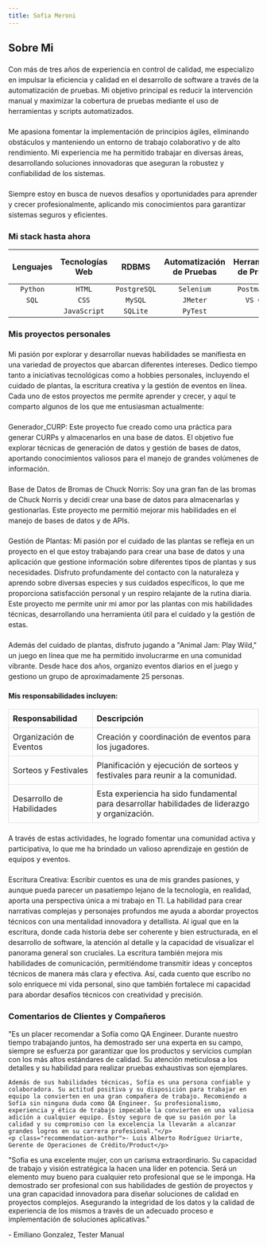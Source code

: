 ```yaml
---
title: Sofia Meroni
---
```

## Sobre Mi
<div style="margin-top: 20px; line-height: 1.5;">
Con más de tres años de experiencia en control de calidad, me especializo en impulsar la eficiencia y calidad en el desarrollo de software a través de la automatización de pruebas. Mi objetivo principal es reducir la intervención manual y maximizar la cobertura de pruebas mediante el uso de herramientas y scripts automatizados.
</div>

<div style="margin-top: 20px; line-height: 1.5;">
Me apasiona fomentar la implementación de principios ágiles, eliminando obstáculos y manteniendo un entorno de trabajo colaborativo y de alto rendimiento. Mi experiencia me ha permitido trabajar en diversas áreas, desarrollando soluciones innovadoras que aseguran la robustez y confiabilidad de los sistemas. 
</div>

<div style="margin-top: 20px; line-height: 1.5;">
Siempre estoy en busca de nuevos desafíos y oportunidades para aprender y crecer profesionalmente, aplicando mis conocimientos para garantizar sistemas seguros y eficientes.
</div>


### Mi stack hasta ahora

| Lenguajes    | Tecnologías Web | RDBMS         | Automatización de Pruebas | Herramientas de Pruebas | Control de Versiones |
| :----------: |:---------------:|:-------------:| :-----------------------:| :---------------------:| :-------------------:| 
| `Python`     | `HTML`          | `PostgreSQL`  | `Selenium`               | `Postman API`          | `Git`                |
| `SQL`        | `CSS`           | `MySQL`       | `JMeter`                 | `VS Code`              |                      |
|              | `JavaScript`    | `SQLite`      | `PyTest`                 |                        |                      |



### Mis proyectos personales

<div style="margin-top: 20px; line-height: 1.5;">
Mi pasión por explorar y desarrollar nuevas habilidades se manifiesta en una variedad de proyectos que abarcan diferentes intereses. Dedico tiempo tanto a iniciativas tecnológicas como a hobbies personales, incluyendo el cuidado de plantas, la escritura creativa y la gestión de eventos en línea. Cada uno de estos proyectos me permite aprender y crecer, y aquí te comparto algunos de los que me entusiasman actualmente:
</div>

<div style="margin-top: 20px; line-height: 1.5;">
  Generador_CURP: Este proyecto fue creado como una práctica para generar CURPs y almacenarlos en una base de datos. El objetivo fue explorar técnicas de generación de datos y gestión de bases de datos, aportando conocimientos valiosos para el manejo de grandes volúmenes de información.
</div>

<div style="margin-top: 20px; line-height: 1.5;">
  Base de Datos de Bromas de Chuck Norris: Soy una gran fan de las bromas de Chuck Norris y decidí crear una base de datos para almacenarlas y gestionarlas. Este proyecto me permitió mejorar mis habilidades en el manejo de bases de datos y de APIs.
</div>

<div style="margin-top: 20px; line-height: 1.5;">
Gestión de Plantas: Mi pasión por el cuidado de las plantas se refleja en un proyecto en el que estoy trabajando para crear una base de datos y una aplicación que gestione información sobre diferentes tipos de plantas y sus necesidades. Disfruto profundamente del contacto con la naturaleza y aprendo sobre diversas especies y sus cuidados específicos, lo que me proporciona satisfacción personal y un respiro relajante de la rutina diaria. Este proyecto me permite unir mi amor por las plantas con mis habilidades técnicas, desarrollando una herramienta útil para el cuidado y la gestión de estas.
</div>

<div style="margin-top: 20px; line-height: 1.5;">
Además del cuidado de plantas, disfruto jugando a "Animal Jam: Play Wild," un juego en línea que me ha permitido involucrarme en una comunidad vibrante. Desde hace dos años, organizo eventos diarios en el juego y gestiono un grupo de aproximadamente 25 personas.
</div>

#### Mis responsabilidades incluyen:

<table style="width: 100%; border-collapse: collapse;">
  <tr>
    <th style="border: 1px solid #ddd; padding: 8px; text-align: left;">Responsabilidad</th>
    <th style="border: 1px solid #ddd; padding: 8px; text-align: left;">Descripción</th>
  </tr>
  <tr>
    <td style="border: 1px solid #ddd; padding: 8px;">Organización de Eventos</td>
    <td style="border: 1px solid #ddd; padding: 8px;">Creación y coordinación de eventos para los jugadores.</td>
  </tr>
  <tr>
    <td style="border: 1px solid #ddd; padding: 8px;">Sorteos y Festivales</td>
    <td style="border: 1px solid #ddd; padding: 8px;">Planificación y ejecución de sorteos y festivales para reunir a la comunidad.</td>
  </tr>
  <tr>
    <td style="border: 1px solid #ddd; padding: 8px;">Desarrollo de Habilidades</td>
    <td style="border: 1px solid #ddd; padding: 8px;">Esta experiencia ha sido fundamental para desarrollar habilidades de liderazgo y organización.</td>
  </tr>
</table>

<div style="margin-top: 20px; line-height: 1.5;">
A través de estas actividades, he logrado fomentar una comunidad activa y participativa, lo que me ha brindado un valioso aprendizaje en gestión de equipos y eventos.
</div>

<div style="margin-top: 20px; line-height: 1.5;">
Escritura Creativa: Escribir cuentos es una de mis grandes pasiones, y aunque pueda parecer un pasatiempo lejano de la tecnología, en realidad, aporta una perspectiva única a mi trabajo en TI. La habilidad para crear narrativas complejas y personajes profundos me ayuda a abordar proyectos técnicos con una mentalidad innovadora y detallista. Al igual que en la escritura, donde cada historia debe ser coherente y bien estructurada, en el desarrollo de software, la atención al detalle y la capacidad de visualizar el panorama general son cruciales. La escritura también mejora mis habilidades de comunicación, permitiéndome transmitir ideas y conceptos técnicos de manera más clara y efectiva. Así, cada cuento que escribo no solo enriquece mi vida personal, sino que también fortalece mi capacidad para abordar desafíos técnicos con creatividad y precisión.
</div>

### Comentarios de Clientes y Compañeros

<div class="recommendations-container">
  <div class="recommendation-card">
    <p class="recommendation-text">"Es un placer recomendar a Sofía como QA Engineer. Durante nuestro tiempo trabajando juntos, ha demostrado ser una experta en su campo, siempre se esfuerza por garantizar que los productos y servicios cumplan con los más altos estándares de calidad. Su atención meticulosa a los detalles y su habilidad para realizar pruebas exhaustivas son ejemplares.

    Además de sus habilidades técnicas, Sofía es una persona confiable y colaboradora. Su actitud positiva y su disposición para trabajar en equipo la convierten en una gran compañera de trabajo. Recomiendo a Sofía sin ninguna duda como QA Engineer. Su profesionalismo, experiencia y ética de trabajo impecable la convierten en una valiosa adición a cualquier equipo. Estoy seguro de que su pasión por la calidad y su compromiso con la excelencia la llevarán a alcanzar grandes logros en su carrera profesional."</p>
    <p class="recommendation-author">- Luis Alberto Rodríguez Uriarte, Gerente de Operaciones de Crédito/Product</p>
  </div>
  <div class="recommendation-card">
    <p class="recommendation-text">"Sofia es una excelente mujer, con un carisma extraordinario. Su capacidad de trabajo y visión estratégica la hacen una líder en potencia. Será un elemento muy bueno para cualquier reto profesional que se le imponga. Ha demostrado ser profesional con sus habilidades de gestión de proyectos y una gran capacidad innovadora para diseñar soluciones de calidad en proyectos complejos. Asegurando la integridad de los datos y la calidad de experiencia de los mismos a través de un adecuado proceso e implementación de soluciones aplicativas."</p>
    <p class="recommendation-author">- Emiliano Gonzalez, Tester Manual</p>
  </div>
</div>